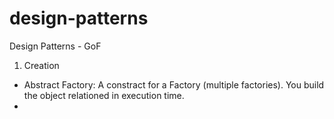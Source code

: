 # design-patterns
Design Patterns - GoF

1) Creation
- Abstract Factory: A constract for a Factory (multiple factories). You build the object relationed in execution time.
- 